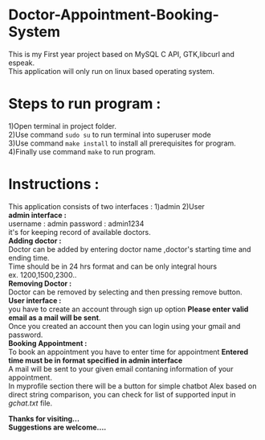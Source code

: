 
# Doctor-Appointment-Booking-System  
This is my First year project based on MySQL C API, GTK,libcurl and espeak.  
This application will only run on linux based operating system.  
  
  
# Steps to run program :  
1)Open terminal in project folder.  
2)Use command `sudo su` to run terminal into superuser mode  
3)Use command `make install` to install all prerequisites for program.  
4)Finally use command `make` to run program.  
  
# Instructions :  
This application consists of two interfaces : 1)admin 2)User  
       **admin interface :**   
        username : admin password : admin1234  
        it's for keeping record of available doctors.  
        **Adding doctor :**  
          Doctor can be added by entering doctor name ,doctor's starting time and ending time.  
          Time should be in 24 hrs format and can be only integral hours  
              ex. 1200,1500,2300..  
        **Removing Doctor :**   
          Doctor can be removed by selecting and then pressing remove button.  
    **User interface :**  
        you have to create an account through sign up option **Please enter valid email as a mail will be sent**.  
        Once you created an account then you can login using your gmail and password.  
        **Booking Appointment :**  
            To book an appointment you have to enter time for appointment **Entered time must be in format specified in admin interface**  
            A mail will be sent to your given email contaning information of your appointment.  
            In myprofile section there will be a button for simple chatbot Alex based on direct string comparison, you can check for list of supported input in *gchat.txt* file.  
        
**Thanks for visiting...  
Suggestions are welcome....**
